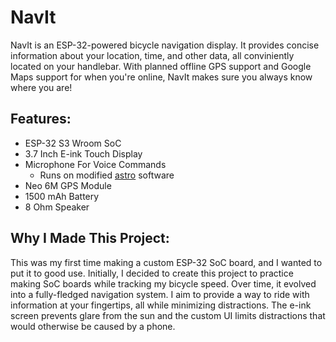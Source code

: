 # NavIt

NavIt is an ESP-32-powered bicycle navigation display. It provides concise information about your location, time, and other data, all conviniently located on your handlebar. With planned offline GPS support and Google Maps support for when you're online, NavIt makes sure you always know where you are!

## Features:
- ESP-32 S3 Wroom SoC
- 3.7 Inch E-ink Touch Display
- Microphone For Voice Commands
  - Runs on modified [astro](https://github.com/DynamicWhiteHat/Astro) software
- Neo 6M GPS Module
- 1500 mAh Battery
- 8 Ohm Speaker

## Why I Made This Project:

This was my first time making a custom ESP-32 SoC board, and I wanted to put it to good use. Initially, I decided to create this project to practice making SoC boards while tracking my bicycle speed. Over time, it evolved into a fully-fledged navigation system. I aim to provide a way to ride with information at your fingertips, all while minimizing distractions. The e-ink screen prevents glare from the sun and the custom UI limits distractions that would otherwise be caused by a phone.


